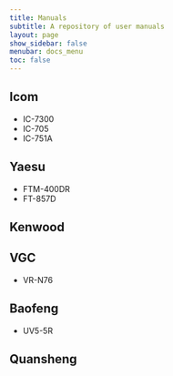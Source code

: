 ```yaml
---
title: Manuals
subtitle: A repository of user manuals
layout: page
show_sidebar: false
menubar: docs_menu
toc: false
---
```


## Icom

- IC-7300
- IC-705
- IC-751A

## Yaesu

- FTM-400DR
- FT-857D

## Kenwood

## VGC

- VR-N76

## Baofeng

- UV5-5R
  
## Quansheng
